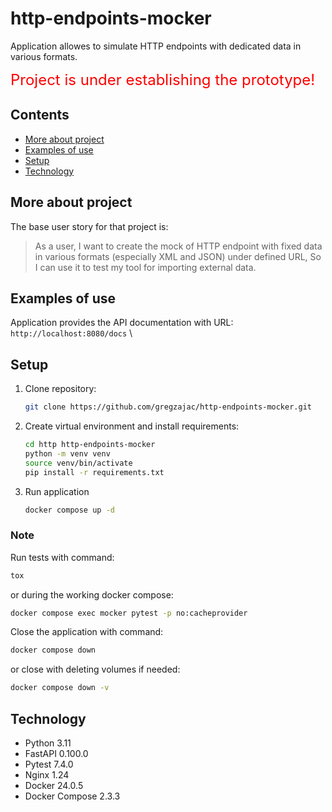# http-endpoints-mocker

Application allowes to simulate HTTP endpoints with dedicated data in various formats.

<font size="5" color="red">Project is under establishing the prototype!</font>

## Contents

* [More about project](#more-about-project)
* [Examples of use](#examples-of-use)
* [Setup](#setup)
* [Technology](#technology)

## More about project

The base user story for that project is:
> As a user,
I want to create the mock of HTTP endpoint with fixed data in various formats (especially XML and JSON)
under defined URL,
So I can use it to test my tool for importing external data.

## Examples of use

Application provides the API documentation with URL: `http://localhost:8080/docs` \

## Setup

1. Clone repository:

    ```bash
    git clone https://github.com/gregzajac/http-endpoints-mocker.git
    ```

2. Create virtual environment and install requirements:

    ```bash
    cd http http-endpoints-mocker
    python -m venv venv
    source venv/bin/activate
    pip install -r requirements.txt
    ```

3. Run application

    ```bash
    docker compose up -d
    ```

### Note

Run tests with command:

```bash
tox
```

or during the working docker compose:

```bash
docker compose exec mocker pytest -p no:cacheprovider
```

Close the application with command:

```bash
docker compose down
```

or close with deleting volumes if needed:

```bash
docker compose down -v
```

## Technology

* Python 3.11
* FastAPI 0.100.0
* Pytest 7.4.0
* Nginx 1.24
* Docker 24.0.5
* Docker Compose 2.3.3
